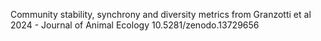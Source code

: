Community stability, synchrony and diversity metrics from Granzotti et al 2024 - Journal of Animal Ecology
10.5281/zenodo.13729656
